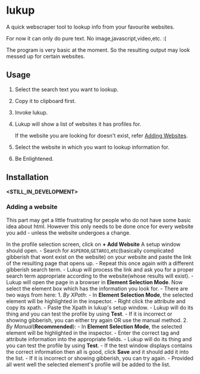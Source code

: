 # lukup
A quick webscraper tool to lookup info from your favourite websites.

For now it can only do pure text. No image,javascript,video,etc. :(

<!--It uses JSON files as configurations so it can already scrape from websites given the correct json.-->

The program is very basic at the moment. So the resulting output may look messed up for certain websites.

## Usage

1. Select the search text you want to lookup.

2. Copy it to clipboard first.

3. Invoke lukup.

4. Lukup will show a list of websites it has profiles for.

   If the website you are looking for doesn't exist, refer [Adding Websites]().
5. Select the website in which you want to lookup information for.
6. Be Enlightened.

## Installation

**<STILL_IN_DEVELOPMENT>**

### Adding a website

This part may get a little frustrating for people who do not have some basic idea about html. 
However this only needs to be done once for every website you add - unless the website undergoes a change.

In the profile selection screen, click on **+ Add Website**
A setup window should open.
    - Search for `ASPERO0`,`GETARO1`,etc(basically complicated gibberish that wont exist on the website) on your website and paste the link of the resulting page that opens up.
    - Repeat this once again with a different gibberish search term.
    - Lukup will process the link and ask you for a proper search term appropriate according to the website(whose results will exist).
    - Lukup will open the page in a browser in **Element Selection Mode**. Now select the element box which has the information you look for.
    - There are two ways from here:
        1. _By XPath_:
            - In **Element Selection Mode**, the selected element will be highlighted in the inspector.
            - Right click the attribute and copy its xpath.
            - Paste the Xpath in lukup's setup window.
            - Lukup will do its thing and you can test the profile by using **Test**.
            - If it is incorrect or showing gibberish, you can either try again OR use the manual method.
        2. _By Manual_(**Recommended**):
            - In **Element Selection Mode**, the selected element will be highlighted in the inspector.
            - Enter the correct tag and attribute information into the appropriate fields.
            - Lukup will do its thing and you can test the profile by using **Test**.
            - If the test window displays contains the correct information then all is good, click **Save** and it should add it into the list.
            - If it is incorrect or showing gibberish, you can try again.
    - Provided all went well the selected element's profile will be added to the list.
